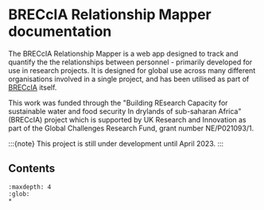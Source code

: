 # BRECcIA Relationship Mapper documentation

The BRECcIA Relationship Mapper is a web app designed to track and quantify the the relationships between personnel - primarily developed for use in research projects. It is designed for global use across many different organisations involved in a single project, and has been utilised as part of [BRECcIA](https://gcrf-breccia.com) itself.

This work was funded through the "Building REsearch Capacity for sustainable water and food security In drylands of sub-saharan Africa" (BRECcIA) project which is supported by UK Research and Innovation as part of the Global Challenges Research Fund, grant number NE/P021093/1.

:::{note}
This project is still under development until April 2023.
:::

## Contents

```{toctree}
:maxdepth: 4
:glob:
*
```